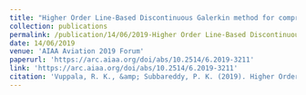 ```yaml
---
title: "Higher Order Line-Based Discontinuous Galerkin method for compressible flows"
collection: publications
permalink: /publication/14/06/2019-Higher Order Line-Based Discontinuous Galerkin method for compressible flows
date: 14/06/2019
venue: 'AIAA Aviation 2019 Forum'
paperurl: 'https://arc.aiaa.org/doi/abs/10.2514/6.2019-3211'
link: 'https://arc.aiaa.org/doi/abs/10.2514/6.2019-3211'
citation: 'Vuppala, R. K., &amp; Subbareddy, P. K. (2019). Higher Order Line-Based Discontinuous Galerkin method for compressible flows. In AIAA Aviation 2019 Forum (p. 3211).'
---
```



